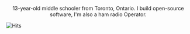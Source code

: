 
<p align="center">13-year-old middle schooler from Toronto, Ontario. I build open-source software, I'm also a ham radio Operator.<samp></samp></p>


![Hits](https://hits.link/hits?url=https://github.com/notandrewdev)
